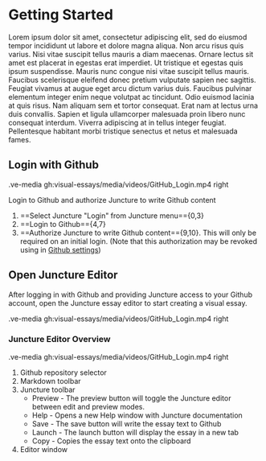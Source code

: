 # Getting Started

Lorem ipsum dolor sit amet, consectetur adipiscing elit, sed do eiusmod tempor incididunt ut labore et dolore magna aliqua. Non arcu risus quis varius. Nisi vitae suscipit tellus mauris a diam maecenas. Ornare lectus sit amet est placerat in egestas erat imperdiet. Ut tristique et egestas quis ipsum suspendisse. Mauris nunc congue nisi vitae suscipit tellus mauris. Faucibus scelerisque eleifend donec pretium vulputate sapien nec sagittis. Feugiat vivamus at augue eget arcu dictum varius duis. Faucibus pulvinar elementum integer enim neque volutpat ac tincidunt. Odio euismod lacinia at quis risus. Nam aliquam sem et tortor consequat. Erat nam at lectus urna duis convallis. Sapien et ligula ullamcorper malesuada proin libero nunc consequat interdum. Viverra adipiscing at in tellus integer feugiat. Pellentesque habitant morbi tristique senectus et netus et malesuada fames.

## Login with Github

.ve-media gh:visual-essays/media/videos/GitHub_Login.mp4 right

Login to Github and authorize Juncture to write Github content

1. ==Select Juncture "Login" from Juncture menu=={0,3}
2. ==Login to Github=={4,7}
3. ==Authorize Juncture to write Github content=={9,10}.  This will only be required on an initial login.  (Note that this authorization may be revoked using in [Github settings](https://github.com/settings/apps/authorizations))

## Open Juncture Editor

After logging in with Github and providing Juncture access to your Github account, open the Juncture essay editor to start creating a visual essay.

.ve-media gh:visual-essays/media/videos/GitHub_Login.mp4 right

### Juncture Editor Overview

.ve-media gh:visual-essays/media/videos/GitHub_Login.mp4 right

1. Github repository selector
2. Markdown toolbar
3. Juncture toolbar
    - Preview - The preview button will toggle the Juncture editor between edit and preview modes.
    - Help - Opens a new Help window with Juncture documentation
    - Save - The save button will write the essay text to Github
    - Launch - The launch button will display the essay in a new tab
    - Copy - Copies the essay text onto the clipboard
5. Editor window